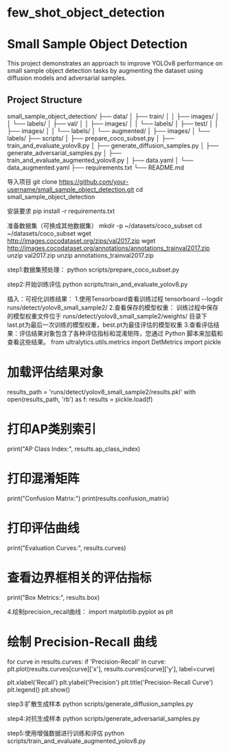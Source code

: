 # few_shot_object_detection
# Small Sample Object Detection

This project demonstrates an approach to improve YOLOv8 performance on small sample object detection tasks by augmenting the dataset using diffusion models and adversarial samples.

## Project Structure
small_sample_object_detection/ 
├── data/ 
│ ├── train/ 
│ │ ├── images/ 
│ │ └── labels/ 
│ ├── val/ 
│ │ ├── images/ 
│ │ └── labels/ 
│ ├── test/ 
│ │ ├── images/ 
│ │ └── labels/ 
│ └── augmented/ 
│ ├── images/ 
│ └── labels/ 
├── scripts/ 
│ ├── prepare_coco_subset.py 
│ ├── train_and_evaluate_yolov8.py 
│ ├── generate_diffusion_samples.py 
│ ├── generate_adversarial_samples.py 
│ ├── train_and_evaluate_augmented_yolov8.py 
│ ├── data.yaml 
│ └── data_augmented.yaml 
├── requirements.txt 
└── README.md

导入项目
git clone https://github.com/your-username/small_sample_object_detection.git
cd small_sample_object_detection

安装要求
pip install -r requirements.txt

准备数据集（可换成其他数据集）
mkdir -p ~/datasets/coco_subset
cd ~/datasets/coco_subset
wget http://images.cocodataset.org/zips/val2017.zip
wget http://images.cocodataset.org/annotations/annotations_trainval2017.zip
unzip val2017.zip
unzip annotations_trainval2017.zip

step1:数据集预处理：
python scripts/prepare_coco_subset.py

step2:开始训练评估
python scripts/train_and_evaluate_yolov8.py

插入：可视化训练结果：
1.使用Tensorboard查看训练过程
tensorboard --logdir runs/detect/yolov8_small_sample2/
2.查看保存的模型权重：
训练过程中保存的模型权重文件位于 runs/detect/yolov8_small_sample2/weights/ 目录下
last.pt为最后一次训练的模型权重，best.pt为最佳评估的模型权重
3.查看评估结果：评估结果对象包含了各种评估指标和混淆矩阵，您通过 Python 脚本来加载和查看这些结果。
from ultralytics.utils.metrics import DetMetrics
import pickle

# 加载评估结果对象
results_path = 'runs/detect/yolov8_small_sample2/results.pkl'
with open(results_path, 'rb') as f:
    results = pickle.load(f)

# 打印AP类别索引
print("AP Class Index:", results.ap_class_index)

# 打印混淆矩阵
print("Confusion Matrix:")
print(results.confusion_matrix)

# 打印评估曲线
print("Evaluation Curves:", results.curves)

# 查看边界框相关的评估指标
print("Box Metrics:", results.box)

4.绘制precision_recall曲线：
import matplotlib.pyplot as plt

# 绘制 Precision-Recall 曲线
for curve in results.curves:
    if 'Precision-Recall' in curve:
        plt.plot(results.curves[curve]['x'], results.curves[curve]['y'], label=curve)
        
plt.xlabel('Recall')
plt.ylabel('Precision')
plt.title('Precision-Recall Curve')
plt.legend()
plt.show()



step3:扩散生成样本
python scripts/generate_diffusion_samples.py

step4:对抗生成样本
python scripts/generate_adversarial_samples.py

step5:使用增强数据进行训练和评估
python scripts/train_and_evaluate_augmented_yolov8.py
